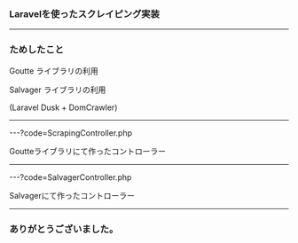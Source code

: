 ### Laravelを使ったスクレイピング実装


---

### ためしたこと

Goutte ライブラリの利用

Salvager ライブラリの利用

(Laravel Dusk + DomCrawler)


---


---?code=ScrapingController.php

Goutteライブラリにて作ったコントローラー



---



---?code=SalvagerController.php

Salvagerにて作ったコントローラー



---

### ありがとうございました。

